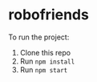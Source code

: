 <h1>robofriends</h1>

To run the project:

1. Clone this repo
2. Run `npm install`
3. Run `npm start`
